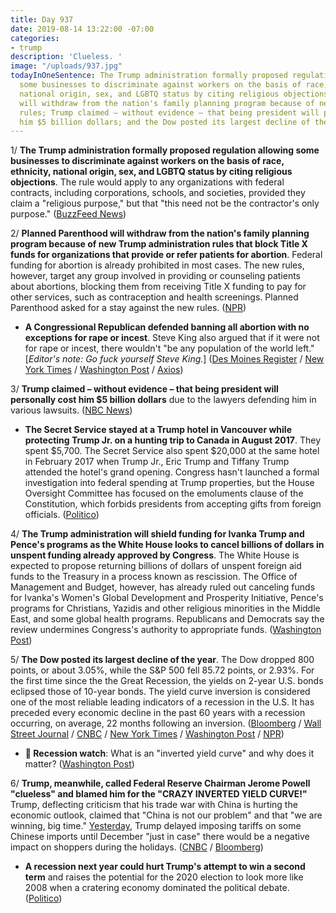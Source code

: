 ```yaml
---
title: Day 937
date: 2019-08-14 13:22:00 -07:00
categories:
- trump
description: 'Clueless. '
image: "/uploads/937.jpg"
todayInOneSentence: The Trump administration formally proposed regulation allowing
  some businesses to discriminate against workers on the basis of race, ethnicity,
  national origin, sex, and LGBTQ status by citing religious objections; Planned Parenthood
  will withdraw from the nation's family planning program because of new Trump administration
  rules; Trump claimed – without evidence – that being president will personally cost
  him $5 billion dollars; and the Dow posted its largest decline of the year.
---
```


1/ **The Trump administration formally proposed regulation allowing some businesses to discriminate against workers on the basis of race, ethnicity, national origin, sex, and LGBTQ status by citing religious objections**. The rule would apply to any organizations with federal contracts, including corporations, schools, and societies, provided they claim a "religious purpose," but that "this need not be the contractor's only purpose." ([BuzzFeed News](https://www.buzzfeednews.com/article/dominicholden/trumps-latest-proposal-would-let-businesses-discriminate))

2/ **Planned Parenthood will withdraw from the nation's family planning program because of new Trump administration rules that block Title X funds for organizations that provide or refer patients for abortion**. Federal funding for abortion is already prohibited in most cases. The new rules, however, target any group involved in providing or counseling patients about abortions, blocking them from receiving Title X funding to pay for other services, such as contraception and health screenings. Planned Parenthood asked for a stay against the new rules. ([NPR](https://www.npr.org/2019/08/14/751062602/planned-parenthood-to-withdraw-from-title-x-unless-court-intervenes))

* **A Congressional Republican defended banning all abortion with no exceptions for rape or incest**. Steve King also argued that if it were not for rape or incest, there wouldn't "be any population of the world left." \[*Editor's note: Go fuck yourself Steve King.*\] ([Des Moines Register](https://www.desmoinesregister.com/story/news/politics/2019/08/14/steve-king-abortion-rape-incest-westside-conservative-iowa-representative-birth-iowa-civilization/2007230001/) / [New York Times](https://www.nytimes.com/2019/08/14/us/politics/steve-king-rape-incest.html) / [Washington Post](https://www.washingtonpost.com/politics/rep-steve-king-says-humanity-might-not-exist-if-not-for-rape-and-incest/2019/08/14/0b60357a-beb8-11e9-9b73-fd3c65ef8f9c_story.html) / [Axios](https://www.axios.com/steve-king-rape-incest-abortion-exemptions-aa144ba8-2ad2-45ca-b6ac-9a5900a3a3ac.html))

3/ **Trump claimed – without evidence – that being president will personally cost him $5 billion dollars** due to the lawyers defending him in various lawsuits. ([NBC News](https://www.nbcnews.com/politics/donald-trump/trump-being-president-it-s-probably-costing-me-3-5-n1042016))

* **The Secret Service stayed at a Trump hotel in Vancouver while protecting Trump Jr. on a hunting trip to Canada in August 2017**. They spent $5,700. The Secret Service also spent $20,000 at the same hotel in February 2017 when Trump Jr., Eric Trump and Tiffany Trump attended the hotel's grand opening. Congress hasn't launched a formal investigation into federal spending at Trump properties, but the House Oversight Committee has focused on the emoluments clause of the Constitution, which forbids presidents from accepting gifts from foreign officials. ([Politico](https://www.politico.com/story/2019/08/14/secret-service-donald-trump-jr-canada-hotel-1459051))

4/ **The Trump administration will shield funding for Ivanka Trump and Pence's programs as the White House looks to cancel billions of dollars in unspent funding already approved by Congress**. The White House is expected to propose returning billions of dollars of unspent foreign aid funds to the Treasury in a process known as rescission. The Office of Management and Budget, however, has already ruled out canceling funds for Ivanka's Women's Global Development and Prosperity Initiative, Pence's programs for Christians, Yazidis and other religious minorities in the Middle East, and some global health programs. Republicans and Democrats say the review undermines Congress's authority to appropriate funds. ([Washington Post](https://www.washingtonpost.com/world/national-security/us-officials-shield-ivanka-trump-and-mike-pence-projects-in-review-of-foreign-aid/2019/08/14/82db2847-2bf2-4ffe-b944-2aee7cba8c01_story.html))

5/ **The Dow posted its largest decline of the year**. The Dow dropped 800 points, or about 3.05%, while the S&P 500 fell 85.72 points, or 2.93%. For the first time since the the Great Recession, the yields on 2-year U.S. bonds eclipsed those of 10-year bonds. The yield curve inversion is considered one of the most reliable leading indicators of a recession in the U.S. It has preceded every economic decline in the past 60 years with a recession occurring, on average, 22 months following an inversion. ([Bloomberg](https://www.bloomberg.com/news/articles/2019-08-13/stocks-to-rally-in-asia-on-tariff-delay-relief-markets-wrap) / [Wall Street Journal](https://www.wsj.com/articles/asian-stocks-gain-on-tariff-delay-11565769562) / [CNBC](https://www.cnbc.com/2019/08/14/stock-markets-wall-street-in-focus-amid-earnings-economic-data.html) / [New York Times](https://www.nytimes.com/2019/08/14/business/stock-market-today-bond-market.html) / [Washington Post](https://www.washingtonpost.com/business/2019/08/14/stocks-tank-another-recession-warning-surfaces/) / [NPR](https://www.npr.org/2019/08/14/751129610/dow-tumbles-over-600-points-as-bond-markets-signal-recession))

* **👀 Recession watch**: What is an "inverted yield curve" and why does it matter? ([Washington Post](https://www.washingtonpost.com/business/2019/08/14/recession-watch-what-is-an-inverted-yield-curve-why-does-it-matter/))

6/ **Trump, meanwhile, called Federal Reserve Chairman Jerome Powell "clueless" and blamed him for the "CRAZY INVERTED YIELD CURVE!"** Trump, deflecting criticism that his trade war with China is hurting the economic outlook, claimed that "China is not our problem" and that "we are winning, big time." [Yesterday](https://whatthefuckjusthappenedtoday.com/2019/08/13/day-936/#1-trump-delayed-imposing-tariffs-on), Trump delayed imposing tariffs on some Chinese imports until December "just in case" there would be a negative impact on shoppers during the holidays. ([CNBC](https://www.cnbc.com/2019/08/14/trump-hammers-clueless-jay-powell-rails-against-crazy-inverted-yield-curve.html) / [Bloomberg](https://www.bloomberg.com/news/articles/2019-08-14/trump-hits-fed-over-crazy-inverted-yield-curve-as-stocks-fall))

* **A recession next year could hurt Trump's attempt to win a second term** and raises the potential for the 2020 election to look more like 2008 when a cratering economy dominated the political debate. ([Politico](https://www.politico.com/story/2019/08/14/donald-trump-wall-street-recession-risk-1661317))